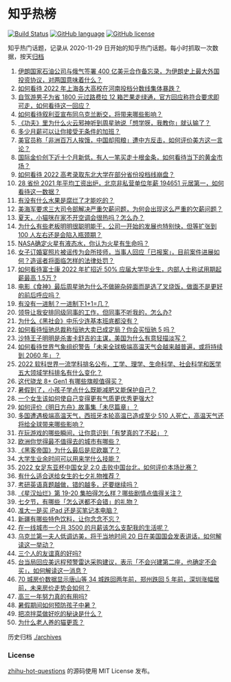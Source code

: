 # 知乎热榜
[![Build Status](https://github.com/ToWeLong/zhihu-hot-questions/workflows/CI/badge.svg)](https://github.com/ToWeLong/zhihu-hot-questions/actions)
[![GitHub language](https://img.shields.io/badge/language-golang-orange.svg)](https://golang.org/)
[![GitHub license](https://img.shields.io/github/license/ToWeLong/zhihu-hot-questions)](https://github.com/ToWeLong/zhihu-hot-questions/blob/main/LICENSE)

知乎热门话题，记录从 2020-11-29 日开始的知乎热门话题。每小时抓取一次数据，按天[归档](./archives)

<!-- BEGIN -->

1. [伊朗国家石油公司与俄气签署 400 亿美元合作备忘录，为伊朗史上最大外国投资协议，对两国意味着什么？](https://www.zhihu.com/question/544209402)
1. [如何看待 2022 年上海各大高校在河南投档分数线集体暴跌？](https://www.zhihu.com/question/544007620)
1. [自驾游男子为省 1800 元过路费拉 12 箱芒果走绿通，官方回应称符合要求即可走，如何看待这一回应？](https://www.zhihu.com/question/543784862)
1. [如何看待叙利亚宣布同乌克兰断交，将带来哪些影响？](https://www.zhihu.com/question/544336398)
1. [《功夫》里为什么火云邪神听到周星驰说「想学呀，我教你」就认输了？](https://www.zhihu.com/question/542063188)
1. [多少月薪可以让你接受无条件的加班？](https://www.zhihu.com/question/540755149)
1. [美官员称「非洲百万人挨饿，中国却囤粮」遭中方反击，如何评价美方这一言论？](https://www.zhihu.com/question/544147124)
1. [国际金价创下近十个月新低，有人一笔买走十根金条，如何看待当下的黄金市场？](https://www.zhihu.com/question/544015415)
1. [如何看待 2022 高考录取东北大学在部分省份投档线崩盘？](https://www.zhihu.com/question/544066274)
1. [28 省份 2021 年平均工资出炉，北京非私营单位年薪 194651 元居第一，如何看待这一数据？](https://www.zhihu.com/question/544278705)
1. [有没有什么水果是腐烂了才能吃的？](https://www.zhihu.com/question/543077189)
1. [美海军要求三大司令部解决严重欠薪问题，为何会出现这么严重的欠薪问题？](https://www.zhihu.com/question/543820808)
1. [夏天，小猫咪在家不开空调会很热吗？怎么办？](https://www.zhihu.com/question/542896408)
1. [为什么有些老板明明很聪明能干，公司一开始的发展也特别快，但等扩张到 100 人左右还是会陷入瓶颈期？](https://www.zhihu.com/question/544148366)
1. [NASA确定火星有液态水，你认为火星有生命吗？](https://www.zhihu.com/question/36040706)
1. [女子订婚宴照片被谣传为会所技师，当事人回应「已报案」，目前案件进展如何？造谣者将面临怎样的法律处罚？](https://www.zhihu.com/question/544291716)
1. [如何看待富士康 2022 年扩招近 50% 应届大学毕业生，内部人士称试用期起薪最高 1.5万 ?](https://www.zhihu.com/question/544088834)
1. [电影《食神》最后周星驰为什么不做碗杂碎面而是选了叉烧饭，做面不是更好的前后呼应吗？](https://www.zhihu.com/question/398348580)
1. [有没有一进制？一进制下1+1=几？](https://www.zhihu.com/question/28617310)
1. [领导让我安排同级同事的工作，但同事不听我的，怎么办?](https://www.zhihu.com/question/538692404)
1. [为什么《黑社会》中乐少连基本班底都没有？](https://www.zhihu.com/question/543606613)
1. [如何看待恒驰总裁称恒驰大卖已成定局？你会买恒驰 5 吗？](https://www.zhihu.com/question/544325090)
1. [沙特王子明明是杀害卡舒吉的主谋，美国为什么有意轻描淡写？](https://www.zhihu.com/question/544105332)
1. [如何看待世界气象组织警告「未来全球极端高温天气会越来越普遍，或将持续到 2060 年」？](https://www.zhihu.com/question/544286968)
1. [2022 软科世界一流学科排名公布，工学、理学、生命科学、社会科学和医学五大领域学科排名有什么变化？](https://www.zhihu.com/question/544141906)
1. [这代骁龙 8+ Gen1 有哪些旗舰值得买？](https://www.zhihu.com/question/544338646)
1. [暑假到了，小孩子学点什么既能减肥又能保护自己？](https://www.zhihu.com/question/537680653)
1. [一个女生该如何使自己变得更有气质更优秀更强大?](https://www.zhihu.com/question/29124735)
1. [如何评价《明日方舟》故事集「未尽篇章」？](https://www.zhihu.com/question/544166350)
1. [多国遭遇极端高温天气，西班牙本轮高温已造成至少 510 人死亡，高温天气还将给全球带来哪些影响？](https://www.zhihu.com/question/543961122)
1. [在玩游戏的哪些瞬间，让你意识到「有梦真的了不起」？](https://www.zhihu.com/question/544105215)
1. [欧洲你觉得最不值得去的城市有哪些？](https://www.zhihu.com/question/55444409)
1. [《黑客帝国》为什么最后是尼欧赢了？](https://www.zhihu.com/question/45125535)
1. [大学生业余时间可以用来学什么技能？](https://www.zhihu.com/question/41709696)
1. [2022 女足东亚杯中国女足 2:0 击败中国台北，如何评价本场比赛？](https://www.zhihu.com/question/544360443)
1. [有什么适合送给女生的七夕礼物推荐？](https://www.zhihu.com/question/539398752)
1. [考研英语真题越做，错的越多，还要继续吗？](https://www.zhihu.com/question/542833632)
1. [《星汉灿烂》第 19-20 集拍得怎么样？哪些剧情点值得关注？](https://www.zhihu.com/question/544188909)
1. [七夕节，有哪些「怎么送都不会错」的礼物？](https://www.zhihu.com/question/338276716)
1. [准大一是买 iPad 还是买笔记本电脑？](https://www.zhihu.com/question/544102771)
1. [新疆有哪些特色饮料，让你念念不忘？](https://www.zhihu.com/question/542918240)
1. [在一线城市一个月 3500 的月薪该怎么支配我的生活呢？](https://www.zhihu.com/question/544182790)
1. [乌克兰第一夫人低调访美，将于当地时间 20 日在美国国会发表讲话，如何解读这一举动？](https://www.zhihu.com/question/544298947)
1. [三个人的友谊真的好吗?](https://www.zhihu.com/question/544326513)
1. [台当局回应美远程预警雷达采购建议，表示「不会兴建第二座，也确定不会买」，如何解读这一消息？](https://www.zhihu.com/question/544326081)
1. [70 城房价数据显示唐山等 34 城跌回两年前，郑州跌回 5 年前，深圳涨幅居前，未来房价走势会如何？](https://www.zhihu.com/question/544341537)
1. [高三一年努力真的有用吗?](https://www.zhihu.com/question/544219854)
1. [暑假期间如何预防孩子中暑？](https://www.zhihu.com/question/475323130)
1. [把凉拌菜做好吃的秘诀是什么？](https://www.zhihu.com/question/537648958)
1. [为什么老人养的猫更乖？](https://www.zhihu.com/question/530271711)

<!-- END -->

历史归档 [./archives](./archives)


### License
[zhihu-hot-questions](https://github.com/towelong/zhihu-hot-questions) 的源码使用 MIT License 发布。